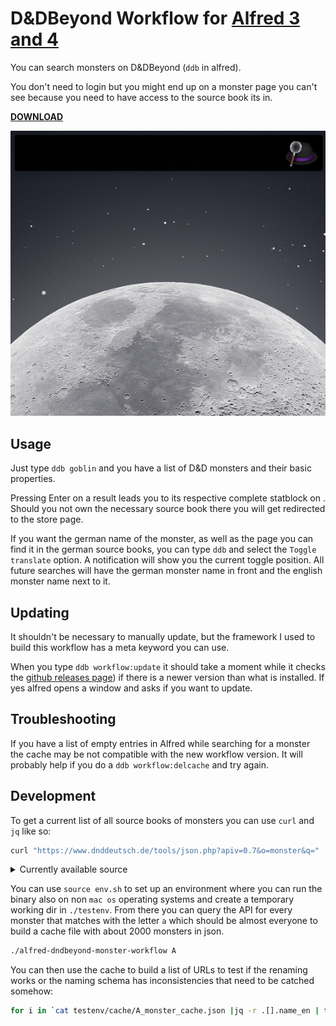 D&DBeyond Workflow for [Alfred 3 and 4](http://www.alfredapp.com)
==============================

You can search monsters on D&DBeyond (`ddb` in alfred).

You don't need to login but you might end up on a monster page you can't see
because you need to have access to the source book its in.

**[DOWNLOAD](https://github.com/Wayneoween/alfred-dndbeyond-monster-workflow/releases)**

![Demo GIF](demo.gif)

Usage
-----

Just type `ddb goblin` and you have a list of D&D monsters and their basic properties.

Pressing Enter on a result leads you to its respective complete statblock on
[](https://dndbeyond.com). Should you not own the necessary source book there
you will get redirected to the store page.

If you want the german name of the monster, as well as the page you can find it
in the german source books, you can type `ddb` and select the `Toggle
translate` option. A notification will show you the current toggle position. All
future searches will have the german monster name in front and the english
monster name next to it.

Updating
--------

It shouldn't be necessary to manually update, but the framework I used to build
this workflow has a meta keyword you can use.

When you type `ddb workflow:update` it should take a moment while it checks the
[github releases page](https://github.com/Wayneoween/alfred-dndbeyond-monster-workflow/releases))
if there is a newer version than what is installed. If yes alfred opens a
window and asks if you want to update.

Troubleshooting
---------------

If you have a list of empty entries in Alfred while searching for a monster the
cache may be not compatible with the new workflow version. It will probably
help if you do a `ddb workflow:delcache` and try again.

Development
-----------

To get a current list of all source books of monsters you can use `curl` and `jq` like so:

```bash
curl "https://www.dnddeutsch.de/tools/json.php?apiv=0.7&o=monster&q=" |jq -r '.monster[].src[]' |sort |uniq
```

<details><summary>Currently available source</summary>

```text
AI
AiME-BRF
AiME-Eria
AiME-RIV
AiME-RRF
AiME-SLH
AiME-WdD
AiME-Wild
AVENT-M
AVENT-W
BGDiA
CC
CM
CoS
CotN
CTH-GHOUL
CTHULHU
D3
DoIP
EBERRON
EGtW
FToD
GGtR
GoS
HotDQ
IDRotF
LMoP
MARGREVE
MC1
MM
MMM
MOoT
MTGAFR
MToF
Myth-AdDM
Myth-Held
Myth-Saga
OotA
PotA
RAGNAROK
RoT
SCC
SKT
SRD
STRANGE
TalDorei
TDR
ToA
ToB
ToB2
TYP
VGM
VRGtR
WbtW
WDH
WDMM
```

Of those we have to ignore the following:

```text
AiME-BRF
AiME-Eria
AiME-RIV
AiME-RRF
AiME-SLH
AiME-WdD
AiME-Wild
AVENT-M
AVENT-W
CC
CTH-GHOUL
CTHULHU
D3
MARGREVE
MTGAFR
Myth-AdDM
Myth-Held
Myth-Saga
RAGNAROK
STRANGE
ToB
ToB2
```

So we get only these:

```text
AI
BGDiA
CM
CoS
CotN
DoIP
EBERRON
EGtW
FToD
GGtR
GoS
HotDQ
IDRotF
LMoP
MC1
MM
MMM
MOoT
MToF
OotA
PotA
RoT
SCC
SKT
SRD
TalDorei
TDR
ToA
TYP
VGM
VRGtR
WbtW
WDH
WDMM
```

</details>

You can use `source env.sh` to set up an environment where you can run the binary also on non `mac os` operating systems and create a temporary working dir in `./testenv`. From there you can query the API for every monster that matches with the letter `a` which should be almost everyone to build a cache file with about 2000 monsters in json.

```bash
./alfred-dndbeyond-monster-workflow A
```

You can then use the cache to build a list of URLs to test if the renaming works or the naming schema has inconsistencies that need to be catched somehow:

```bash
for i in `cat testenv/cache/A_monster_cache.json |jq -r .[].name_en | tr 'A-Z' 'a-z' | tr ' ' '-'`; do echo https://www.dndbeyond.com/monsters/$i ;done
```